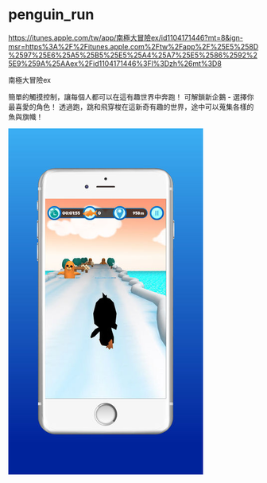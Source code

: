 # penguin_run
https://itunes.apple.com/tw/app/南極大冒險ex/id1104171446?mt=8&ign-msr=https%3A%2F%2Fitunes.apple.com%2Ftw%2Fapp%2F%25E5%258D%2597%25E6%25A5%25B5%25E5%25A4%25A7%25E5%2586%2592%25E9%259A%25AAex%2Fid1104171446%3Fl%3Dzh%26mt%3D8

南極大冒險ex

簡單的觸摸控制，讓每個人都可以在這有趣世界中奔跑！
可解鎖新企鵝 - 選擇你最喜愛的角色！
透過跑，跳和飛穿梭在這新奇有趣的世界，途中可以蒐集各樣的魚與旗幟！

![penguin run](./392x696bb-2.jpg)
